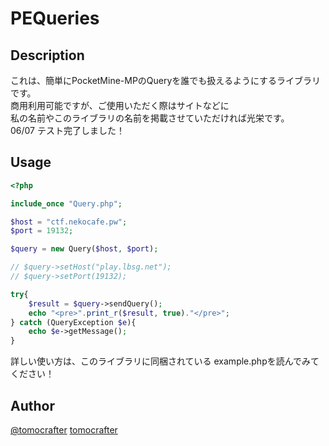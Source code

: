 PEQueries
====

## Description
これは、簡単にPocketMine-MPのQueryを誰でも扱えるようにするライブラリです。  
商用利用可能ですが、ご使用いただく際はサイトなどに  
私の名前やこのライブラリの名前を掲載させていただければ光栄です。  
06/07 テスト完了しました！

## Usage
```php
<?php

include_once "Query.php";

$host = "ctf.nekocafe.pw";
$port = 19132;

$query = new Query($host, $port);

// $query->setHost("play.lbsg.net");
// $query->setPort(19132);

try{
	$result = $query->sendQuery();
	echo "<pre>".print_r($result, true)."</pre>";
} catch (QueryException $e){
	echo $e->getMessage();
}
```
詳しい使い方は、このライブラリに同梱されている
example.phpを読んでみてください！

## Author
[@tomocrafter](https://twitter.com/tomocrafter)
[tomocrafter](https://github.com/tomocrafter)
